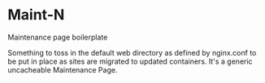 # Maint-N
Maintenance page boilerplate

Something to toss in the default web directory as defined by nginx.conf to be put in place as sites are migrated to updated containers. It's a generic uncacheable Maintenance Page.
